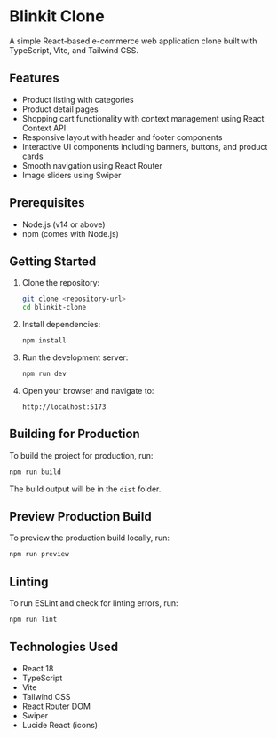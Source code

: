 # Blinkit Clone

A simple React-based e-commerce web application clone built with TypeScript, Vite, and Tailwind CSS.

## Features

- Product listing with categories
- Product detail pages
- Shopping cart functionality with context management using React Context API
- Responsive layout with header and footer components
- Interactive UI components including banners, buttons, and product cards
- Smooth navigation using React Router
- Image sliders using Swiper

## Prerequisites

- Node.js (v14 or above)
- npm (comes with Node.js)

## Getting Started

1. Clone the repository:

   ```bash
   git clone <repository-url>
   cd blinkit-clone
   ```

2. Install dependencies:

   ```bash
   npm install
   ```

3. Run the development server:

   ```bash
   npm run dev
   ```

4. Open your browser and navigate to:

   ```
   http://localhost:5173
   ```

## Building for Production

To build the project for production, run:

```bash
npm run build
```

The build output will be in the `dist` folder.

## Preview Production Build

To preview the production build locally, run:

```bash
npm run preview
```

## Linting

To run ESLint and check for linting errors, run:

```bash
npm run lint
```

## Technologies Used

- React 18
- TypeScript
- Vite
- Tailwind CSS
- React Router DOM
- Swiper
- Lucide React (icons)
